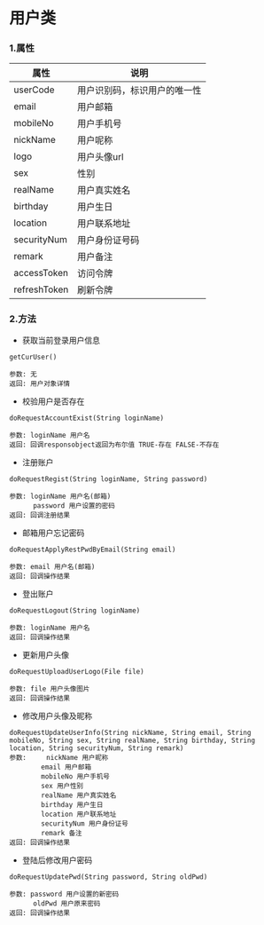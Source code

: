 # 用户类

### 1.属性

| 属性 | 说明 |
| ------ | ------ |
| userCode | 用户识别码，标识用户的唯一性 |
| email | 用户邮箱 |
| mobileNo | 用户手机号 |
| nickName | 用户呢称 |
| logo | 用户头像url |
| sex | 性别 |
| realName | 用户真实姓名 |
| birthday | 用户生日 |
| location | 用户联系地址 |
| securityNum | 用户身份证号码 |
| remark | 用户备注 |
| accessToken | 访问令牌 |
| refreshToken | 刷新令牌 |

### 2.方法

* 获取当前登录用户信息

```
getCurUser()

参数: 无
返回: 用户对象详情

```


* 校验用户是否存在

```
doRequestAccountExist(String loginName)

参数: loginName 用户名
返回: 回调responsobject返回为布尔值 TRUE-存在 FALSE-不存在

```


* 注册账户

```
doRequestRegist(String loginName, String password)

参数: loginName 用户名(邮箱)
      password 用户设置的密码
返回: 回调注册结果

```

* 邮箱用户忘记密码

```
doRequestApplyRestPwdByEmail(String email)

参数: email 用户名(邮箱)
返回: 回调操作结果

```
* 登出账户

```
doRequestLogout(String loginName)

参数: loginName 用户名    
返回: 回调操作结果

```


* 更新用户头像

```
doRequestUploadUserLogo(File file)

参数: file 用户头像图片
返回: 回调操作结果

```

* 修改用户头像及昵称

```
doRequestUpdateUserInfo(String nickName, String email, String mobileNo, String sex, String realName, String birthday, String location, String securityNum, String remark)
参数: 	nickName 用户昵称
      	email 用户邮箱
		mobileNo 用户手机号
		sex 用户性别
		realName 用户真实姓名
		birthday 用户生日
		location 用户联系地址
		securityNum 用户身份证号
		remark 备注
返回: 回调操作结果

```

* 登陆后修改用户密码

```
doRequestUpdatePwd(String password, String oldPwd)

参数: password 用户设置的新密码
      oldPwd 用户原来密码
返回: 回调操作结果

```

